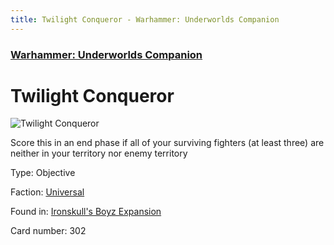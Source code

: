```yaml
---
title: Twilight Conqueror - Warhammer: Underworlds Companion
---
```


### [Warhammer: Underworlds Companion](https://guidokessels.github.io/wh-underworlds)

  

# Twilight Conqueror

![Twilight Conqueror](https://warhammerunderworlds.com/wp-content/uploads/sites/6/2017/12/302_ENG-Twilight-Conqueror.png)

Score this in an end phase if all of your surviving fighters (at least three) are neither in your territory nor enemy territory

Type: Objective

Faction: [Universal](https://guidokessels.github.io/wh-underworlds/factions/universal)

Found in: [Ironskull's Boyz Expansion](https://guidokessels.github.io/wh-underworlds/locations/ironskulls-boyz-expansion)

Card number: 302
